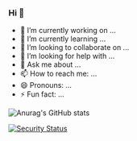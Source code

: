 ### Hi 👋

- 🔭 I’m currently working on ...
- 🌱 I’m currently learning ...
- 👯 I’m looking to collaborate on ...
- 🤔 I’m looking for help with ...
- 💬 Ask me about ...
- 📫 How to reach me: ...
- 😄 Pronouns: ...
- ⚡ Fun fact: ...

![Anurag's GitHub stats](https://github-readme-stats.vercel.app/api?username=fxjzz&theme=dark&show_icons=true)

[![Security Status](https://www.murphysec.com/platform3/v3/badge/1616033272040042496.svg?t=1)](https://www.murphysec.com/accept?code=d34dc5a3777a0e952e43fcb63faa0a7f&type=1&from=2&t=2)
